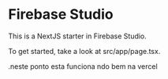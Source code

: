 # Firebase Studio

This is a NextJS starter in Firebase Studio.

To get started, take a look at src/app/page.tsx.

.neste ponto esta funciona ndo bem na vercel
